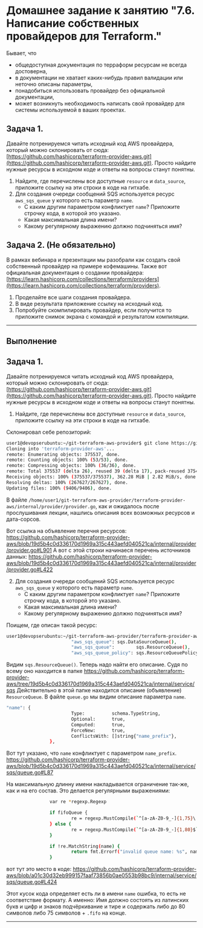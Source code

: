 # Домашнее задание к занятию "7.6. Написание собственных провайдеров для Terraform."

Бывает, что 
* общедоступная документация по терраформ ресурсам не всегда достоверна,
* в документации не хватает каких-нибудь правил валидации или неточно описаны параметры,
* понадобиться использовать провайдер без официальной документации,
* может возникнуть необходимость написать свой провайдер для системы используемой в ваших проектах.   

## Задача 1. 
Давайте потренируемся читать исходный код AWS провайдера, который можно склонировать от сюда: 
[https://github.com/hashicorp/terraform-provider-aws.git](https://github.com/hashicorp/terraform-provider-aws.git).
Просто найдите нужные ресурсы в исходном коде и ответы на вопросы станут понятны.  


1. Найдите, где перечислены все доступные `resource` и `data_source`, приложите ссылку на эти строки в коде на 
гитхабе.   
1. Для создания очереди сообщений SQS используется ресурс `aws_sqs_queue` у которого есть параметр `name`. 
    * С каким другим параметром конфликтует `name`? Приложите строчку кода, в которой это указано.
    * Какая максимальная длина имени? 
    * Какому регулярному выражению должно подчиняться имя? 
    
## Задача 2. (Не обязательно) 
В рамках вебинара и презентации мы разобрали как создать свой собственный провайдер на примере кофемашины. 
Также вот официальная документация о создании провайдера: 
[https://learn.hashicorp.com/collections/terraform/providers](https://learn.hashicorp.com/collections/terraform/providers).

1. Проделайте все шаги создания провайдера.
2. В виде результата приложение ссылку на исходный код.
3. Попробуйте скомпилировать провайдер, если получится то приложите снимок экрана с командой и результатом компиляции.   

---
## Выполнение
## Задача 1. 
Давайте потренируемся читать исходный код AWS провайдера, который можно склонировать от сюда: 
[https://github.com/hashicorp/terraform-provider-aws.git](https://github.com/hashicorp/terraform-provider-aws.git).
Просто найдите нужные ресурсы в исходном коде и ответы на вопросы станут понятны.  

1. Найдите, где перечислены все доступные `resource` и `data_source`, приложите ссылку на эти строки в коде на 
гитхабе.

Склонировал себе репозиторий:
```bash
user1@devopserubuntu:~/git-terraform-aws-provider$ git clone https://github.com/hashicorp/terraform-provider-aws.git
Cloning into 'terraform-provider-aws'...
remote: Enumerating objects: 375537, done.
remote: Counting objects: 100% (53/53), done.
remote: Compressing objects: 100% (36/36), done.
remote: Total 375537 (delta 26), reused 39 (delta 17), pack-reused 375484
Receiving objects: 100% (375537/375537), 362.28 MiB | 2.82 MiB/s, done.
Resolving deltas: 100% (267627/267627), done.
Updating files: 100% (9406/9406), done.
```
В файле `/home/user1/git-terraform-aws-provider/terraform-provider-aws/internal/provider/provider.go`, как и ожидалось после прослушивания лекции, нашлись описания всех возможных ресурсов и дата-сорсов.

Вот ссылка на объявление перечня ресурсов:
https://github.com/hashicorp/terraform-provider-aws/blob/19d5b4c0d336170d1969a315c443aefd040521ca/internal/provider/provider.go#L901
А вот с этой строки начинаеся перечень источников данных:
https://github.com/hashicorp/terraform-provider-aws/blob/19d5b4c0d336170d1969a315c443aefd040521ca/internal/provider/provider.go#L422


2. Для создания очереди сообщений SQS используется ресурс `aws_sqs_queue` у которого есть параметр `name`. 
    * С каким другим параметром конфликтует `name`? Приложите строчку кода, в которой это указано.
    * Какая максимальная длина имени? 
    * Какому регулярному выражению должно подчиняться имя?

Поищем, где описан такой ресурс:
```bash
user1@devopserubuntu:~/git-terraform-aws-provider/terraform-provider-aws/internal/provider$ cat provider.go | grep aws_sqs_queue
                        "aws_sqs_queue": sqs.DataSourceQueue(),
                        "aws_sqs_queue":        sqs.ResourceQueue(),
                        "aws_sqs_queue_policy": sqs.ResourceQueuePolicy(),
```
Видим `sqs.ResourceQueue()`. Теперь надо найти его описание.
Судя по всему оно находится в папке https://github.com/hashicorp/terraform-provider-aws/tree/19d5b4c0d336170d1969a315c443aefd040521ca/internal/service/sqs
Действительно в этой папке находится описание (объявление) `ResourceQueue`. В файле `queue.go` мы видим описание параметра `name`.
```bash
"name": {
                        Type:          schema.TypeString,
                        Optional:      true,
                        Computed:      true,
                        ForceNew:      true,
                        ConflictsWith: []string{"name_prefix"},
                },
```
Вот тут указано, что `name` конфликтует с параметром `name_prefix`.
https://github.com/hashicorp/terraform-provider-aws/blob/19d5b4c0d336170d1969a315c443aefd040521ca/internal/service/sqs/queue.go#L87

На максимальную длинну имени накладывается ограничение так-же, как и на его состав. Это делается регулярными выражениями:
```bash
                var re *regexp.Regexp

                if fifoQueue {
                        re = regexp.MustCompile(`^[a-zA-Z0-9_-]{1,75}\.fifo$`)
                } else {
                        re = regexp.MustCompile(`^[a-zA-Z0-9_-]{1,80}$`)
                }

                if !re.MatchString(name) {
                        return fmt.Errorf("invalid queue name: %s", name)
                }
```
вот тут это место в коде:
https://github.com/hashicorp/terraform-provider-aws/blob/a01c30d32eb999157faaf73856b0ae0553b98bc9/internal/service/sqs/queue.go#L424

Этот кусок кода определяет есть ли в имени `name` ошибка, то есть не соответствие формату. А именно: Имя должно состоять из латинских букв и цифр и знаков подчёркивание и тире и содержать либо до 80 символов либо 75 символов + `.fifo` на конце.

---